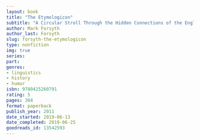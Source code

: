 ```yaml
---
layout: book
title: "The Etymologicon"
subtitle: "A Circular Stroll Through the Hidden Connections of the English Language"
author: Mark Forsyth
author_last: Forsyth
slug: forsyth-the-etymologicon
type: nonfiction
img: true
series: 
part: 
genres:
- linguistics
- history
- humor
isbn: 9780425260791
rating: 5
pages: 304
format: paperback
publish_year: 2011
date_started: 2019-06-13
date_completed: 2019-06-25
goodreads_id: 13542593
---
```

